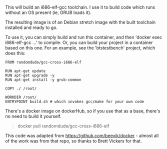 ﻿This will build an i686-elf-gcc toolchain. I use it to build code which runs without an OS present (ie, GRUB loads it).

The resulting image is of an Debian stretch image with the built toolchain installed and ready to go.

To use it, you can simply build and run this container, and then 'docker exec i686-elf-gcc ...' to compile.
Or, you can build your project in a container based on this one. For an example, see the 'btstestbench' project, which does this:
```
FROM randomdude/gcc-cross-i686-elf

RUN apt-get update 
RUN apt-get upgrade -y
RUN apt-get install -y grub-common

COPY ./ /root/

WORKDIR /root/
ENTRYPOINT build.sh # which invokes gcc/make for your own code
```

There's a docker image on dockerHub, so if you use that as a base, there's no need to build it yourself.

> docker pull randomdude/gcc-cross-i686-elf

This code was adapted from https://github.com/beevik/docker - almost all of the work was from that repo, so thanks to Brett Vickers for that.

